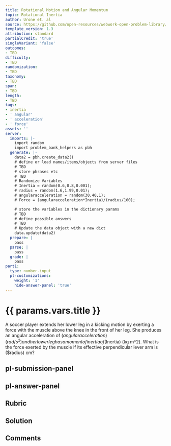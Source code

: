 ```yaml
---
title: Rotational Motion and Angular Momentum
topic: Rotational Inertia
author: Urone et. al
source: https://github.com/open-resources/webwork-open-problem-library/tree/master/Contrib/BrockPhysics/College_Physics_Urone/10.Rotational_Motion_and_Angular_Momentum/10-03.Rotational_Inertia/NU_U17_10_03_004.pg
template_version: 1.3
attribution: standard
partialCredit: 'true'
singleVariant: 'false'
outcomes:
- TBD
difficulty:
- TBD
randomization:
- TBD
taxonomy:
- TBD
span:
- TBD
length:
- TBD
tags:
- inertia
- ' angular'
- ' acceleration'
- ' force'
assets: ''
server:
  imports: |-
    import random
    import problem_bank_helpers as pbh
  generate: |-
    data2 = pbh.create_data2()
    # define or load names/items/objects from server files
    # TBD
    # store phrases etc
    # TBD
    # Randomize Variables
    # Inertia = random(0.6,0.8,0.001);
    # radius = random(1.6,1.99,0.01);
    # angularacceleration = random(30,40,1);
    # Force = (angularacceleration*Inertia)/(radius/100);

    # store the variables in the dictionary params
    # TBD
    # define possible answers
    # TBD
    # Update the data object with a new dict
    data.update(data2)
  prepare: |
    pass
  parse: |
    pass
  grade: |
    pass
part1:
  type: number-input
  pl-customizations:
    weight: '1'
    hide-answer-panel: 'true'
---
```


# {{ params.vars.title }} 


A soccer player extends her lower leg in a kicking motion by exerting a force with the muscle above the knee in the front of her leg. She produces an angular acceleration of ($angularacceleration) (rad/s^2) and her lower leg has a moment of inertia of ($Inertia) (kg m^2). What is the force exerted by the muscle if its effective perpendicular lever arm is ($radius) cm?


## pl-submission-panel 


## pl-answer-panel 


## Rubric 


## Solution 


## Comments 



